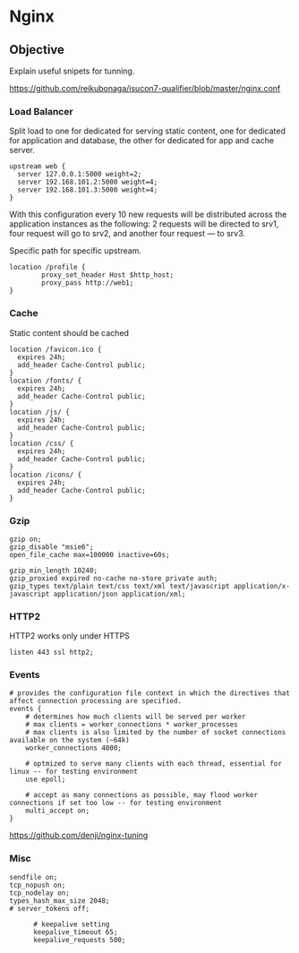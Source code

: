 # Nginx

## Objective
Explain useful snipets for tunning.

https://github.com/reikubonaga/isucon7-qualifier/blob/master/nginx.conf


### Load Balancer
Split load to one for dedicated for serving static content, one for dedicated for application and database, the other for dedicated for app and cache server.

```
upstream web {
  server 127.0.0.1:5000 weight=2;
  server 192.168.101.2:5000 weight=4;
  server 192.168.101.3:5000 weight=4;
}
```

With this configuration every 10 new requests will be distributed across the application instances as the following: 2 requests will be directed to srv1, four request will go to srv2, and another four request — to srv3.


Specific path for specific upstream.

```
location /profile {
        proxy_set_header Host $http_host;
        proxy_pass http://web1;
}
```

### Cache

Static content should be cached

```
location /favicon.ico {
  expires 24h;
  add_header Cache-Control public;
}
location /fonts/ {
  expires 24h;
  add_header Cache-Control public;
}
location /js/ {
  expires 24h;
  add_header Cache-Control public;
}
location /css/ {
  expires 24h;
  add_header Cache-Control public;
}
location /icons/ {
  expires 24h;
  add_header Cache-Control public;
}
```


### Gzip

```
gzip on;
gzip_disable "msie6";
open_file_cache max=100000 inactive=60s;
```

```
gzip_min_length 10240;
gzip_proxied expired no-cache no-store private auth;
gzip_types text/plain text/css text/xml text/javascript application/x-javascript application/json application/xml;
```


### HTTP2

HTTP2 works only under HTTPS

```
listen 443 ssl http2;
```



### Events

```
# provides the configuration file context in which the directives that affect connection processing are specified.
events {
    # determines how much clients will be served per worker
    # max clients = worker_connections * worker_processes
    # max clients is also limited by the number of socket connections available on the system (~64k)
    worker_connections 4000;

    # optmized to serve many clients with each thread, essential for linux -- for testing environment
    use epoll;

    # accept as many connections as possible, may flood worker connections if set too low -- for testing environment
    multi_accept on;
}

```

https://github.com/denji/nginx-tuning


### Misc

```
sendfile on;
tcp_nopush on;
tcp_nodelay on;
types_hash_max_size 2048;
# server_tokens off;

      # keepalive setting
      keepalive_timeout 65;
      keepalive_requests 500;

```
